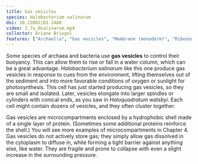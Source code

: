 ```yaml
---
title: Gas vesicles
species: Halobacterium salinarum 
doi: 10.22002/D1.1488
video: 3_7a_Hsalinarum.mp4
collector: Ariane Briegel
features: ["Archaella", "Gas vesicles", "Membrane (monoderm)", "Ribosomes", "Surface layer"]
---
```


Some species of archaea and bacteria use **gas vesicles** to control their buoyancy. This can allow them to rise or fall in a water column, which can be a great advantage. *Halobacterium salinarum* like this one produce gas vesicles in response to cues from the environment, lifting themselves out of the sediment and into more favorable conditions of oxygen or sunlight for photosynthesis. This cell has just started producing gas vesicles, so they are small and isolated. Later, vesicles elongate into larger spindles or cylinders with conical ends, as you saw in *Haloquadratum walsbyi*. Each cell might contain dozens of vesicles, and they often cluster together.

Gas vesicles are microcompartments enclosed by a hydrophobic shell made of a single layer of protein. (Sometimes some additional proteins reinforce the shell.) You will see more examples of microcompartments in Chapter 4. Gas vesicles do not actively store gas; they simply allow gas dissolved in the cytoplasm to diffuse in, while forming a tight barrier against anything else, like water. They are fragile and prone to collapse with even a slight increase in the surrounding pressure.

